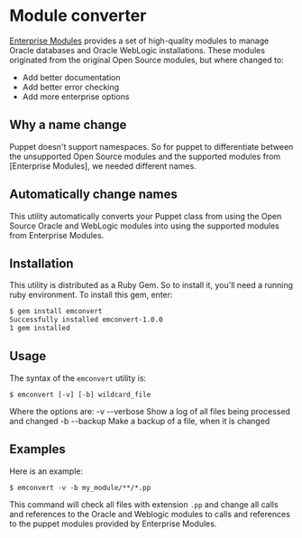 Module converter
=================

[Enterprise Modules](https://www.enterprisemodules.com) provides a set of high-quality modules to manage Oracle databases and Oracle WebLogic installations. These modules originated from the original Open Source modules, but where changed to:
- Add better documentation
- Add better error checking
- Add more enterprise options

## Why a name change

Puppet doesn't support namespaces. So for puppet to differentiate between the unsupported Open Source modules and the supported modules from [Enterprise Modules], we needed different names.

## Automatically change names

This utility automatically converts your Puppet class from using the Open Source Oracle and WebLogic modules into using the supported modules from Enterprise Modules.

## Installation

This utility is distributed as a Ruby Gem. So to install it, you'll need a running ruby environment. To install this gem, enter:

```sh
$ gem install emconvert
Successfully installed emconvert-1.0.0
1 gem installed
````

## Usage

The syntax of the `emconvert` utility is:

```
$ emconvert [-v] [-b] wildcard_file
```

Where the options are:
-v --verbose Show a log of all files being processed and changed
-b --backup Make a backup of a file, when it is changed

## Examples

Here is an example:

```
$ emconvert -v -b my_module/**/*.pp
```

This command will check all files with extension `.pp` and change all calls and references to the Oracle and Weblogic modules to calls and references to the puppet modules provided by Enterprise Modules.